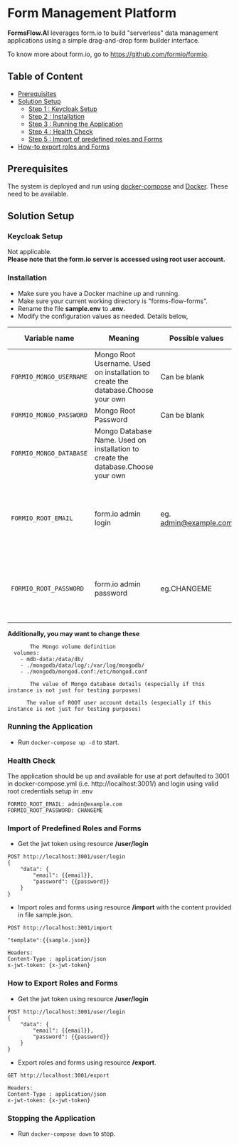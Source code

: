 # Form Management Platform
**FormsFlow.AI** leverages form.io to build "serverless" data management applications using a simple drag-and-drop form builder interface.

To know more about form.io, go to https://github.com/formio/formio.

## Table of Content
* [Prerequisites](#prerequisites)
* [Solution Setup](#solution-setup)
  * [Step 1 : Keycloak Setup](#keycloak-setup)
  * [Step 2 : Installation](#installation)
  * [Step 3 : Running the Application](#running-the-application)
  * [Step 4 : Health Check](#health-check)
  * [Step 5 : Import of predefined roles and Forms](#import-of-predefined-roles-and-forms)   
* [How-to export roles and Forms](#how-to-export-roles-and-forms)   

## Prerequisites

The system is deployed and run using [docker-compose](https://docker.com) and [Docker](https://docker.com). These need to be available. 

## Solution Setup

### Keycloak Setup

Not applicable.  
**Please note that the form.io server is accessed using root user account.**

### Installation

   * Make sure you have a Docker machine up and running.
   * Make sure your current working directory is "forms-flow-forms".
   * Rename the file **sample.env** to **.env**.
   * Modify the configuration values as needed. Details below,
 
Variable name | Meaning | Possible values | Default value |
--- | --- | --- | ---
`FORMIO_MONGO_USERNAME`|Mongo Root Username. Used on installation to create the database.Choose your own|Can be blank|
`FORMIO_MONGO_PASSWORD`|Mongo Root Password|Can be blank|
`FORMIO_MONGO_DATABASE`|Mongo Database  Name. Used on installation to create the database.Choose your own||`formio`
`FORMIO_ROOT_EMAIL`|form.io admin login|eg. admin@example.com|`must be set to whatever email address you want form.io to have as admin user`
`FORMIO_ROOT_PASSWORD`|form.io admin password|eg.CHANGEME|`must be set to whatever password you want for your form.io admin user`

**Additionally, you may want to change these**
  ```       
         The Mongo volume definition
    volumes:
      - mdb-data:/data/db/
      - ./mongodb/data/log/:/var/log/mongodb/
      - ./mongodb/mongod.conf:/etc/mongod.conf
  ```
  ```
         The value of Mongo database details (especially if this instance is not just for testing purposes)
   ```
   ```
         The value of ROOT user account details (especially if this instance is not just for testing purposes)
   ```

  
### Running the Application
   * Run `docker-compose up -d` to start.

### Health Check

   The application should be up and available for use at port defaulted to 3001 in docker-compose.yml (i.e. http://localhost:3001/)
    and login using valid root credentials setup in .env
    
    FORMIO_ROOT_EMAIL: admin@example.com
    FORMIO_ROOT_PASSWORD: CHANGEME
    
### Import of Predefined Roles and Forms
    
   * Get the jwt token using resource **/user/login**
```
POST http://localhost:3001/user/login
{
    "data": {
        "email": {{email}},
        "password": {{password}}
    }
}
```   
   * Import roles and forms using resource **/import** with the content provided in file sample.json.
``` 
POST http://localhost:3001/import

"template":{{sample.json}}

Headers:
Content-Type : application/json
x-jwt-token: {x-jwt-token}
``` 


### How to Export Roles and Forms

   * Get the jwt token using resource **/user/login**
```
POST http://localhost:3001/user/login
{
    "data": {
        "email": {{email}},
        "password": {{password}}
    }
}
```   
   * Export roles and forms using resource **/export**.
``` 
GET http://localhost:3001/export

Headers:
Content-Type : application/json
x-jwt-token: {x-jwt-token}
``` 

### Stopping the Application
   * Run `docker-compose down` to stop.
